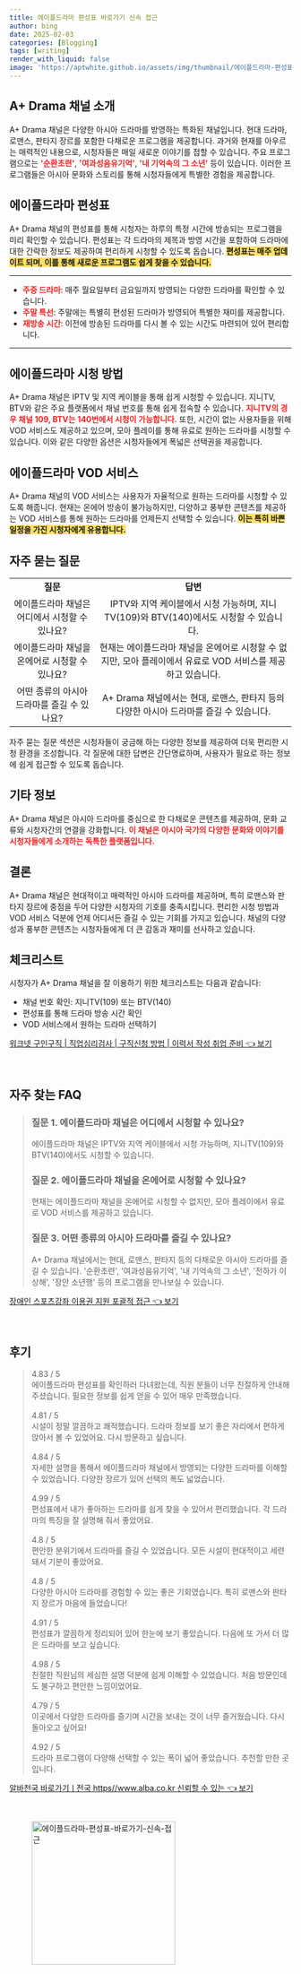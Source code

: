 ```yaml
---
title: 에이플드라마 편성표 바로가기 신속 접근
author: bing
date: 2025-02-03
categories: [Blogging]
tags: [writing]
render_with_liquid: false
image: 'https://aptwhite.github.io/assets/img/thumbnail/에이플드라마-편성표-바로가기-신속-접근.webp'
---
```



<h2 id='A+Drama_채널_소개'>A+ Drama 채널 소개</h2>

<p>A+ Drama 채널은 다양한 아시아 드라마를 방영하는 특화된 채널입니다. 현대 드라마, 로맨스, 판타지 장르를 포함한 다채로운 프로그램을 제공합니다. 과거와 현재를 아우르는 매력적인 내용으로, 시청자들은 매일 새로운 이야기를 접할 수 있습니다. 주요 프로그램으로는 <b><span style="color: #ee2323;">'순환초련'</span></b>, <b><span style="color: #ee2323;">'여과성음유기억'</span></b>, <b><span style="color: #ee2323;">'내 기억속의 그 소년'</span></b> 등이 있습니다. 이러한 프로그램들은 아시아 문화와 스토리를 통해 시청자들에게 특별한 경험을 제공합니다.</p>

<h2 id='에이플드라마_편성표'>에이플드라마 편성표</h2>

<p>A+ Drama 채널의 편성표를 통해 시청자는 하루의 특정 시간에 방송되는 프로그램을 미리 확인할 수 있습니다. 편성표는 각 드라마의 제목과 방영 시간을 포함하여 드라마에 대한 간략한 정보도 제공하여 편리하게 시청할 수 있도록 돕습니다. <b><span style="background-color: #ffe066;">편성표는 매주 업데이트 되며, 이를 통해 새로운 프로그램도 쉽게 찾을 수 있습니다.</span></b></p>

<hr />

<ul>
    <li><b><span style="color: #ee2323;">주중 드라마</span></b>: 매주 월요일부터 금요일까지 방영되는 다양한 드라마를 확인할 수 있습니다.</li>
    <li><b><span style="color: #ee2323;">주말 특선</span></b>: 주말에는 특별히 편성된 드라마가 방영되어 특별한 재미를 제공합니다.</li>
    <li><b><span style="color: #ee2323;">재방송 시간</span></b>: 이전에 방송된 드라마를 다시 볼 수 있는 시간도 마련되어 있어 편리합니다.</li>
</ul>

<hr />

<h2 id='에이플드라마_시청_방법'>에이플드라마 시청 방법</h2>

<p>A+ Drama 채널은 IPTV 및 지역 케이블을 통해 쉽게 시청할 수 있습니다. 지니TV, BTV와 같은 주요 플랫폼에서 채널 번호를 통해 쉽게 접속할 수 있습니다. <b><span style="color: #ee2323;">지니TV의 경우 채널 109, BTV는 140번에서 시청이 가능합니다.</span></b> 또한, 시간이 없는 사용자들을 위해 VOD 서비스도 제공하고 있으며, 모아 플레이를 통해 유료로 원하는 드라마를 시청할 수 있습니다. 이와 같은 다양한 옵션은 시청자들에게 폭넓은 선택권을 제공합니다.</p>

<h2 id='에이플드라마_VOD_서비스'>에이플드라마 VOD 서비스</h2>

<p>A+ Drama 채널의 VOD 서비스는 사용자가 자율적으로 원하는 드라마를 시청할 수 있도록 해줍니다. 현재는 온에어 방송이 불가능하지만, 다양하고 풍부한 콘텐츠를 제공하는 VOD 서비스를 통해 원하는 드라마를 언제든지 선택할 수 있습니다. <b><span style="background-color: #ffe066;">이는 특히 바쁜 일정을 가진 시청자에게 유용합니다.</span></b></p>

<h2 id='자주_묻는_질문'>자주 묻는 질문</h2>

<table>
    <tr>
        <td style="text-align: center; height: 17px;"><b>질문</b></td>
        <td style="text-align: center; height: 17px;"><b>답변</b></td>
    </tr>
    <tr>
        <td style="text-align: center; height: 17px;">에이플드라마 채널은 어디에서 시청할 수 있나요?</td>
        <td style="text-align: center; height: 17px;">IPTV와 지역 케이블에서 시청 가능하며, 지니TV(109)와 BTV(140)에서도 시청할 수 있습니다.</td>
    </tr>
    <tr>
        <td style="text-align: center; height: 17px;">에이플드라마 채널을 온에어로 시청할 수 있나요?</td>
        <td style="text-align: center; height: 17px;">현재는 에이플드라마 채널을 온에어로 시청할 수 없지만, 모아 플레이에서 유료로 VOD 서비스를 제공하고 있습니다.</td>
    </tr>
    <tr>
        <td style="text-align: center; height: 17px;">어떤 종류의 아시아 드라마를 즐길 수 있나요?</td>
        <td style="text-align: center; height: 17px;">A+ Drama 채널에서는 현대, 로맨스, 판타지 등의 다양한 아시아 드라마를 즐길 수 있습니다.</td>
    </tr>
</table>

<p>자주 묻는 질문 섹션은 시청자들이 궁금해 하는 다양한 정보를 제공하여 더욱 편리한 시청 환경을 조성합니다. 각 질문에 대한 답변은 간단명료하며, 사용자가 필요로 하는 정보에 쉽게 접근할 수 있도록 돕습니다.</p>

<h2 id='기타_정보'>기타 정보</h2>

<p>A+ Drama 채널은 아시아 드라마를 중심으로 한 다채로운 콘텐츠를 제공하여, 문화 교류와 시청자간의 연결을 강화합니다. <b><span style="color: #ee2323;">이 채널은 아시아 국가의 다양한 문화와 이야기를 시청자들에게 소개하는 독특한 플랫폼입니다.</span></b></p>

<h2 id='결론'>결론</h2>

<p>A+ Drama 채널은 현대적이고 매력적인 아시아 드라마를 제공하며, 특히 로맨스와 판타지 장르에 중점을 두어 다양한 시청자의 기호를 충족시킵니다. 편리한 시청 방법과 VOD 서비스 덕분에 언제 어디서든 즐길 수 있는 기회를 가지고 있습니다. 채널의 다양성과 풍부한 콘텐츠는 시청자들에게 더 큰 감동과 재미를 선사하고 있습니다.</p>

<h2 id='체크리스트'>체크리스트</h2>

<p>시청자가 A+ Drama 채널을 잘 이용하기 위한 체크리스트는 다음과 같습니다:</p>

<ul>
    <li>채널 번호 확인: 지니TV(109) 또는 BTV(140)</li>
    <li>편성표를 통해 드라마 방송 시간 확인</li>
    <li>VOD 서비스에서 원하는 드라마 선택하기</li>
</ul>


<p><a class="click-button" title="워크넷 구인구직 | 직업심리검사 | 구직신청 방법 | 이력서 작성 취업 준비" href="https://aptwhite.github.io/posts/%EC%9B%8C%ED%81%AC%EB%84%B7-%EA%B5%AC%EC%9D%B8%EA%B5%AC%EC%A7%81-%EC%A7%81%EC%97%85%EC%8B%AC%EB%A6%AC%EA%B2%80%EC%82%AC-%EA%B5%AC%EC%A7%81%EC%8B%A0%EC%B2%AD-%EB%B0%A9%EB%B2%95-%EC%9D%B4%EB%A0%A5%EC%84%9C-%EC%9E%91%EC%84%B1-%EC%B7%A8%EC%97%85-%EC%A4%80%EB%B9%84/" rel="dofollow">워크넷 구인구직 | 직업심리검사 | 구직신청 방법 | 이력서 작성 취업 준비 👈 보기</a></p><br>
<h2 id='자주_찾는_FAQ'>자주 찾는 FAQ</h2>
<div itemscope="" itemtype="https://schema.org/FAQPage">
<blockquote>
<div itemscope="" itemprop="mainEntity" itemtype="https://schema.org/Question">
<h3 itemprop="name">질문 1. 에이플드라마 채널은 어디에서 시청할 수 있나요?</h3>
<div itemscope="" itemprop="acceptedAnswer" itemtype="https://schema.org/Answer">
<span itemprop="text">
<p>에이플드라마 채널은 IPTV와 지역 케이블에서 시청 가능하며, 지니TV(109)와 BTV(140)에서도 시청할 수 있습니다.</p>
</span>
</div>
</div>
<div itemscope="" itemprop="mainEntity" itemtype="https://schema.org/Question">
<h3 itemprop="name">질문 2. 에이플드라마 채널을 온에어로 시청할 수 있나요?</h3>
<div itemscope="" itemprop="acceptedAnswer" itemtype="https://schema.org/Answer">
<span itemprop="text">
<p>현재는 에이플드라마 채널을 온에어로 시청할 수 없지만, 모아 플레이에서 유료로 VOD 서비스를 제공하고 있습니다.</p>
</span>
</div>
</div>
<div itemscope="" itemprop="mainEntity" itemtype="https://schema.org/Question">
<h3 itemprop="name">질문 3. 어떤 종류의 아시아 드라마를 즐길 수 있나요?</h3>
<div itemscope="" itemprop="acceptedAnswer" itemtype="https://schema.org/Answer">
<span itemprop="text">
<p>A+ Drama 채널에서는 현대, 로맨스, 판타지 등의 다채로운 아시아 드라마를 즐길 수 있습니다. '순환초련', '여과성음유기억', '내 기억속의 그 소년', '전하가 이상해', '장안 소년행' 등의 프로그램을 만나보실 수 있습니다.</p>
</span>
</div>
</div>
</blockquote>
</div>
<p><a class="click-button" title="장애인 스포츠강좌 이용권 지원 포괄적 접근" href="https://aptwhite.github.io/posts/%EC%9E%A5%EC%95%A0%EC%9D%B8-%EC%8A%A4%ED%8F%AC%EC%B8%A0%EA%B0%95%EC%A2%8C-%EC%9D%B4%EC%9A%A9%EA%B6%8C-%EC%A7%80%EC%9B%90-%ED%8F%AC%EA%B4%84%EC%A0%81-%EC%A0%91%EA%B7%BC/" rel="dofollow">장애인 스포츠강좌 이용권 지원 포괄적 접근 👈 보기</a></p><br>
<h2 id='후기'>후기</h2>
<div itemscope itemtype="https://schema.org/Product">
  <blockquote>
  <div itemprop="review" itemscope itemtype="https://schema.org/Review">
      <div itemprop="reviewRating" itemscope itemtype="https://schema.org/Rating"> <span itemprop="ratingValue">4.83</span> / <span itemprop="bestRating">5</span> </div>
      <span itemprop="reviewBody">에이플드라마 편성표를 확인하러 다녀왔는데, 직원 분들이 너무 친절하게 안내해 주셨습니다. 필요한 정보를 쉽게 얻을 수 있어 매우 만족했습니다.</span>
  </div>
  <br>
  <div itemprop="review" itemscope itemtype="https://schema.org/Review">
      <div itemprop="reviewRating" itemscope itemtype="https://schema.org/Rating"> <span itemprop="ratingValue">4.81</span> / <span itemprop="bestRating">5</span> </div>
      <span itemprop="reviewBody">시설이 정말 깔끔하고 쾌적했습니다. 드라마 정보를 보기 좋은 자리에서 편하게 앉아서 볼 수 있었어요. 다시 방문하고 싶습니다.</span>
  </div>
  <br>
  <div itemprop="review" itemscope itemtype="https://schema.org/Review">
      <div itemprop="reviewRating" itemscope itemtype="https://schema.org/Rating"> <span itemprop="ratingValue">4.84</span> / <span itemprop="bestRating">5</span> </div>
      <span itemprop="reviewBody">자세한 설명을 통해서 에이플드라마 채널에서 방영되는 다양한 드라마를 이해할 수 있었습니다. 다양한 장르가 있어 선택의 폭도 넓었습니다.</span>
  </div>
  <br>
  <div itemprop="review" itemscope itemtype="https://schema.org/Review">
      <div itemprop="reviewRating" itemscope itemtype="https://schema.org/Rating"> <span itemprop="ratingValue">4.99</span> / <span itemprop="bestRating">5</span> </div>
      <span itemprop="reviewBody">편성표에서 내가 좋아하는 드라마를 쉽게 찾을 수 있어서 편리했습니다. 각 드라마의 특징을 잘 설명해 줘서 좋았어요.</span>
  </div>
  <br>
  <div itemprop="review" itemscope itemtype="https://schema.org/Review">
      <div itemprop="reviewRating" itemscope itemtype="https://schema.org/Rating"> <span itemprop="ratingValue">4.8</span> / <span itemprop="bestRating">5</span> </div>
      <span itemprop="reviewBody">편안한 분위기에서 드라마를 즐길 수 있었습니다. 모든 시설이 현대적이고 세련돼서 기분이 좋았어요.</span>
  </div>
  <br>
  <div itemprop="review" itemscope itemtype="https://schema.org/Review">
      <div itemprop="reviewRating" itemscope itemtype="https://schema.org/Rating"> <span itemprop="ratingValue">4.8</span> / <span itemprop="bestRating">5</span> </div>
      <span itemprop="reviewBody">다양한 아시아 드라마를 경험할 수 있는 좋은 기회였습니다. 특히 로맨스와 판타지 장르가 마음에 들었습니다!</span>
  </div>
  <br>
  <div itemprop="review" itemscope itemtype="https://schema.org/Review">
      <div itemprop="reviewRating" itemscope itemtype="https://schema.org/Rating"> <span itemprop="ratingValue">4.91</span> / <span itemprop="bestRating">5</span> </div>
      <span itemprop="reviewBody">편성표가 깔끔하게 정리되어 있어 한눈에 보기 좋았습니다. 다음에 또 가서 더 많은 드라마를 보고 싶습니다.</span>
  </div>
  <br>
  <div itemprop="review" itemscope itemtype="https://schema.org/Review">
      <div itemprop="reviewRating" itemscope itemtype="https://schema.org/Rating"> <span itemprop="ratingValue">4.98</span> / <span itemprop="bestRating">5</span> </div>
      <span itemprop="reviewBody">친절한 직원님의 세심한 설명 덕분에 쉽게 이해할 수 있었습니다. 처음 방문인데도 불구하고 편안한 느낌이었어요.</span>
  </div>
  <br>
  <div itemprop="review" itemscope itemtype="https://schema.org/Review">
      <div itemprop="reviewRating" itemscope itemtype="https://schema.org/Rating"> <span itemprop="ratingValue">4.79</span> / <span itemprop="bestRating">5</span> </div>
      <span itemprop="reviewBody">이곳에서 다양한 드라마를 즐기며 시간을 보내는 것이 너무 즐거웠습니다. 다시 돌아오고 싶어요!</span>
  </div>
  <br>
  <div itemprop="review" itemscope itemtype="https://schema.org/Review">
      <div itemprop="reviewRating" itemscope itemtype="https://schema.org/Rating"> <span itemprop="ratingValue">4.92</span> / <span itemprop="bestRating">5</span> </div>
      <span itemprop="reviewBody">드라마 프로그램이 다양해 선택할 수 있는 폭이 넓어 좋았습니다. 추천할 만한 곳입니다.</span>
  </div>
  </blockquote>
</div>
<p><a class="click-button" title="알바천국 바로가기ㅣ전국 https//www.alba.co.kr 신뢰할 수 있는" href="https://aptwhite.github.io/posts/%EC%95%8C%EB%B0%94%EC%B2%9C%EA%B5%AD-%EB%B0%94%EB%A1%9C%EA%B0%80%EA%B8%B0%E3%85%A3%EC%A0%84%EA%B5%AD-httpswww.alba.co.kr-%EC%8B%A0%EB%A2%B0%ED%95%A0-%EC%88%98-%EC%9E%88%EB%8A%94/" rel="dofollow">알바천국 바로가기ㅣ전국 https//www.alba.co.kr 신뢰할 수 있는 👈 보기</a></p><br>
<figure class="image"><img src="https://aptwhite.github.io/assets/img/thumbnail/에이플드라마-편성표-바로가기-신속-접근.webp" alt="에이플드라마-편성표-바로가기-신속-접근" width="256" height="256"></figure>